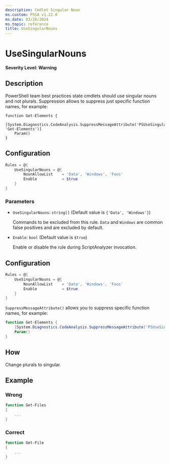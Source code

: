 ```yaml
---
description: Cmdlet Singular Noun
ms.custom: PSSA v1.22.0
ms.date: 03/26/2024
ms.topic: reference
title: UseSingularNouns
---
```

# UseSingularNouns

**Severity Level: Warning**

## Description

PowerShell team best practices state cmdlets should use singular nouns and not plurals. Suppression
allows to suppress just specific function names, for example:

```
function Get-Elements {
    [System.Diagnostics.CodeAnalysis.SuppressMessageAttribute('PSUseSingularNouns', 'Get-Elements')]
    Param()
}
```

## Configuration

```powershell
Rules = @{
    UseSingularNouns = @{
        NounAllowList    = 'Data', 'Windows', 'Foos'
        Enable           = $true
    }
}
```

### Parameters

- `UseSingularNouns`: `string[]` (Default value is `{'Data', 'Windows'}`)

  Commands to be excluded from this rule. `Data` and `Windows` are common false positives and are
  excluded by default.

- `Enable`: `bool` (Default value is `$true`)

  Enable or disable the rule during ScriptAnalyzer invocation.

## Configuration

```powershell
Rules = @{
    UseSingularNouns = @{
        NounAllowList    = 'Data', 'Windows', 'Foos'
        Enable           = $true
    }
}
```

`SuppressMessageAttribute()` allows you to suppress specific function names, for example:

```powershell
function Get-Elements {
    [System.Diagnostics.CodeAnalysis.SuppressMessageAttribute('PSUseSingularNouns', 'Get-Elements')]
    Param()
}
```

## How

Change plurals to singular.

## Example

### Wrong

```powershell
function Get-Files
{
    ...
}
```

### Correct

```powershell
function Get-File
{
    ...
}
```
